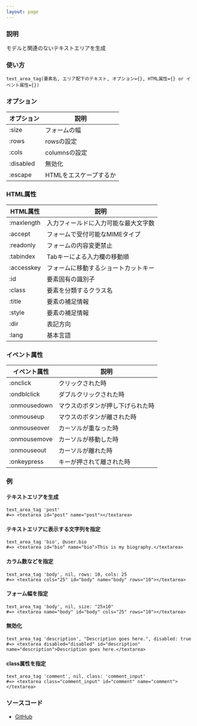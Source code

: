 ```yaml
---
layout: page
---
```


### 説明

モデルと関連のないテキストエリアを生成

### 使い方

    text_area_tag(要素名, エリア配下のテキスト, オプション={}, HTML属性={} or イベント属性={})

### オプション

| オプション | 説明                   |
| ---------- | ---------------------- |
| :size      | フォームの幅           |
| :rows      | rowsの設定             |
| :cols      | columnsの設定          |
| :disabled  | 無効化                 |
| :escape    | HTMLをエスケープするか |

### HTML属性

| HTML属性   | 説明                                 |
| ---------- | ------------------------------------ |
| :maxlength | 入力フィールドに入力可能な最大文字数 |
| :accept    | フォームで受付可能なMIMEタイプ       |
| :readonly  | フォームの内容変更禁止               |
| :tabindex  | Tabキーによる入力欄の移動順          |
| :accesskey | フォームに移動するショートカットキー |
| :id        | 要素固有の識別子                     |
| :class     | 要素を分類するクラス名               |
| :title     | 要素の補足情報                       |
| :style     | 要素の補足情報                       |
| :dir       | 表記方向                             |
| :lang      | 基本言語                             |

### イベント属性

| イベント属性 | 説明                             |
| ------------ | -------------------------------- |
| :onclick     | クリックされた時                 |
| :ondblclick  | ダブルクリックされた時           |
| :onmousedown | マウスのボタンが押し下げられた時 |
| :onmouseup   | マウスのボタンが離された時       |
| :onmouseover | カーソルが重なった時             |
| :onmousemove | カーソルが移動した時             |
| :onmouseout  | カーソルが離れた時               |
| :onkeypress  | キーが押されて離された時         |

### 例

#### テキストエリアを生成

    text_area_tag 'post'
    #=> <textarea id="post" name="post"></textarea>

#### テキストエリアに表示する文字列を指定

    text_area_tag 'bio', @user.bio
    #=> <textarea id="bio" name="bio">This is my biography.</textarea>

#### カラム数などを指定

    text_area_tag 'body', nil, rows: 10, cols: 25
    #=> <textarea cols="25" id="body" name="body" rows="10"></textarea>

#### フォーム幅を指定

    text_area_tag 'body', nil, size: "25x10"
    #=> <textarea name="body" id="body" cols="25" rows="10"></textarea>

#### 無効化

    text_area_tag 'description', "Description goes here.", disabled: true
    #=> <textarea disabled="disabled" id="description" name="description">Description goes here.</textarea>

#### class属性を指定

    text_area_tag 'comment', nil, class: 'comment_input'
    #=> <textarea class="comment_input" id="comment" name="comment"></textarea>

### ソースコード

- [GitHub](https://github.com/rails/rails/blob/984c3ef2775781d47efa9f541ce570daa2434a80/actionview/lib/action_view/helpers/form_tag_helper.rb#L410)
